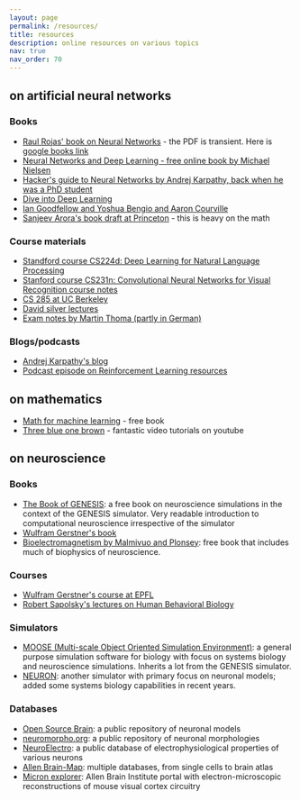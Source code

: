 ```yaml
---
layout: page
permalink: /resources/
title: resources
description: online resources on various topics
nav: true
nav_order: 70
---
```

## on artificial neural networks
### Books
  * [Raul Rojas' book on Neural Networks](https://www.inf.fu-berlin.de/inst/ag-ki/rojas_home/documents/1996/NeuralNetworks/neuron.pdf) - the PDF is transient. Here is [google books link](https://books.google.co.in/books/about/Neural_Networks.html?id=txsjjYzFJS4C&redir_esc=y)
  * [Neural Networks and Deep Learning - free online book by Michael Nielsen](http://neuralnetworksanddeeplearning.com/index.html)
  * [Hacker's guide to Neural Networks by Andrej Karpathy, back when he was a PhD student](https://karpathy.github.io/neuralnets/)
  * [Dive into Deep Learning](https://d2l.ai/)
  * [Ian Goodfellow and Yoshua Bengio and Aaron Courville](https://www.deeplearningbook.org/)
  * [Sanjeev Arora's book draft at Princeton](https://www.cs.princeton.edu/courses/archive/fall19/cos597B/lecnotes/bookdraft.pdf) - this is heavy on the math

### Course materials
  * [Standford course CS224d: Deep Learning for Natural Language Processing](http://cs224d.stanford.edu/index.html)
  * [Stanford course CS231n: Convolutional Neural Networks for Visual Recognition course notes](https://cs231n.github.io/)
  * [CS 285 at UC Berkeley](https://rail.eecs.berkeley.edu/deeprlcourse/)
  * [David silver lectures](https://www.davidsilver.uk/teaching/)
  * [Exam notes by Martin Thoma (partly in German)](https://martin-thoma.com/neuronale-netze-vorlesung/)

### Blogs/podcasts
  * [Andrej Karpathy's blog](https://karpathy.github.io/)
  * [Podcast episode on Reinforcement Learning resources](https://www.youtube.com/watch?v=8CNXPihvWEU)

## on mathematics
  * [Math for machine learning](https://mml-book.github.io/book/mml-book.pdf) - free book
  * [Three blue one brown](https://www.youtube.com/c/3blue1brown) - fantastic video tutorials on youtube

## on neuroscience
### Books
  * [The Book of GENESIS](http://www.genesis-sim.org/GENESIS/bog/bog.html): a free book on neuroscience simulations in the context of the GENESIS simulator. Very readable introduction to computational neuroscience irrespective of the simulator
  * [Wulfram Gerstner's book](https://neuronaldynamics.epfl.ch/)
  * [Bioelectromagnetism by Malmivuo and Plonsey](http://www.bem.fi/book/index.htm): free book that includes much of biophysics of neuroscience.

### Courses
  * [Wulfram Gerstner's course at EPFL](https://lcnwww.epfl.ch/gerstner/NeuronalDynamics-MOOCall.html)
  * [Robert Sapolsky's lectures on Human Behavioral Biology](https://www.youtube.com/watch?v=NNnIGh9g6fA&list=PL848F2368C90DDC3D)

### Simulators	
  * [MOOSE (Multi-scale Object Oriented Simulation Environment)](https://moose.ncbs.res.in): a general purpose simulation software for biology with focus on systems biology and neuroscience simulations. Inherits a lot from the GENESIS simulator.
  * [NEURON](https://neuron.yale.edu): another simulator with primary focus on neuronal models; added some systems biology capabilities in recent years.

### Databases
	
  * [Open Source Brain](http://www.opensourcebrain.org/): a public repository of neuronal models    
  * [neuromorpho.org](https://neuromorpho.org/): a public repository of neuronal morphologies	
  * [NeuroElectro](https://neuroelectro.org/): a public database of electrophysiological properties of various neurons  
  * [Allen Brain-Map](https://portal.brain-map.org/): multiple databases, from single cells to brain atlas
  * [Micron explorer](https://www.microns-explorer.org/): Allen Brain Institute portal with electron-microscopic reconstructions of mouse visual cortex circuitry
